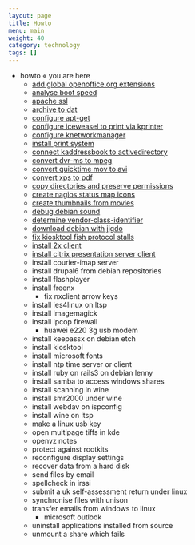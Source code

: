```yaml
---
layout: page
title: Howto
menu: main
weight: 40
category: technology
tags: []
---
```


 * howto  « you are here
    * [add global openoffice.org extensions](/howto/add-global-openoffice-org-extensions/)
    * [analyse boot speed](/howto/analyse-boot-speed/)
    * [apache ssl](/howto/apache-ssl/)
    * [archive to dat](/howto/archive-to-dat)
    * [configure apt-get](/howto/configure-apt-get)
    * [configure iceweasel to print via kprinter](/howto/configure-iceweasel-to-print-via-kprinter/)
    * [configure knetworkmanager](/howto/configure-knetwork-manager/)
    * [install print system](/howto/install-print-system/)
    * [connect kaddressbook to activedirectory](/howto/connect-kaddressbook-to-activedirectory/)
    * [convert dvr-ms to mpeg](/howto/convert-dvr-ms-to-mpeg/)
    * [convert quicktime mov to avi](/howto/convert-quicktime-mov-to-avi/)
    * [convert xps to pdf](/howto/convert-xps-to-pdf/)
    * [copy directories and preserve permissions](/howto/copy-directories-and-preserve-permissions/)
    * [create nagios status map icons](/howto/create-nagios-statusmap-icons/)
    * [create thumbnails from movies](/howto/create-thumbnails-from-movies/)
    * [debug debian sound](/howto/debug-debian-sound/)
    * [determine vendor-class-identifier](/howto/determine-vendor-class-identifier/)
    * [download debian with jigdo](/howto/download-debian-with-jigdo/)
    * [fix kiosktool fish protocol stalls](/howto/fix-kiosktool-fish-protocol-stalls/)
    * [install 2x client](/howto/install-2x-client/)
    * [install citrix presentation server client](/howto/install-citrix-presentation-server-client/)
    * install courier-imap server
    * install drupal6 from debian repositories
    * install flashplayer
    * install freenx
        * fix nxclient arrow keys
    * install ies4linux on ltsp
    * install imagemagick
    * install ipcop firewall
        * huawei e220 3g usb modem
    * install keepassx on debian etch
    * install kiosktool
    * install microsoft fonts
    * install ntp time server or client
    * install ruby on rails3 on debian lenny
    * install samba to access windows shares
    * install scanning in wine
    * install smr2000 under wine
    * install webdav on ispconfig
    * install wine on ltsp
    * make a linux usb key
    * open multipage tiffs in kde
    * openvz notes
    * protect against rootkits
    * reconfigure display settings
    * recover data from a hard disk
    * send files by email
    * spellcheck in irssi
    * submit a uk self-assessment return under linux
    * synchronise files with unison
    * transfer emails from windows to linux
        * microsoft outlook
    * uninstall applications installed from source
    * unmount a share which fails
